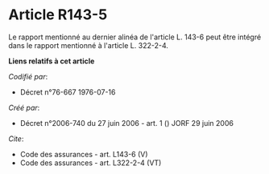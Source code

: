 # Article R143-5

Le rapport mentionné au dernier alinéa de l'article L. 143-6 peut être intégré dans le rapport mentionné à l'article L.
322-2-4.

**Liens relatifs à cet article**

_Codifié par_:

  - Décret n°76-667 1976-07-16

_Créé par_:

  - Décret n°2006-740 du 27 juin 2006 - art. 1 () JORF 29 juin 2006

_Cite_:

  - Code des assurances - art. L143-6 (V)
  - Code des assurances - art. L322-2-4 (VT)
